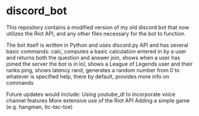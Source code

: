 # discord_bot
This repository contains a modified version of my old discord bot that now utilizes the Riot API, and any other files necessary for the bot to function.

The bot itself is written in Python and uses discord.py API and has several basic commands:
calc, computes a basic calculation entered in by a user and returns both the question and answer
join, shows when a user has joined the server the bot is in
lol, shows a League of Legends user and their ranks
ping, shows latency
rand, generates a random number from 0 to whatever is specified
help, there by default, provides more info on commands

Future updates would include:
Using youtube_dl to incorporate voice channel features
More extensive use of the Riot API
Adding a simple game (e.g. hangman, tic-tac-toe)
